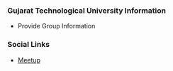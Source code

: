 ### Gujarat Technological University Information
* Provide Group Information

### Social Links
* [Meetup](https://www.meetup.com/owasp-gujarat-technological-university-student-chapter/)


